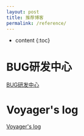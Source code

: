 ```yaml
---
layout: post
title: 推荐博客
permalink: /reference/
---
```


* content
{:toc}


BUG研发中心
=====================
[BUG研发中心](https://unnamed42.github.io/)

Voyager's log
=====================
[Voyager's log](https://maokwen.github.io/)
